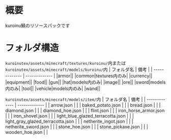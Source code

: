 # 概要
kuroinu鯖のリソースパックです

# フォルダ構造
`kuroinutex/assets/minecraft/textures/kuroinu/`内または
`kuroinutex/assets/minecraft/models/kuroinu/`内
| フォルダ名  | 備考 |
| ------------- | ------------- |
|armor||
|common|textures内のみ|
|currency||
|equipment||
|food||
|gun||
|hat|models内のみ|
|image||
|ore||
|sword|models内のみ|
|tool||
|vehicle|models内のみ|
|wand||

`kuroinutex/assets/minecraft/models/item/`内
| フォルダ名  | 備考 |
| ------------- | ------------- |
|	arrow.json	|	|
|	baked_potato.json	|	|
|	bread.json	|	|
|	diamond.json	|	|
|	diamond_hoe.json	|	|
|	flint.json	|	|
|	iron_horse_armor.json	|	|
|	iron_shovel.json	|	|
|	light_blue_glazed_terracotta.json	|	|
|	light_gray_glazed_terracotta.json	|	|
|	netherite_ingot.json	|	|
|	netherite_sword.json	|	|
|	stone_hoe.json	|	|
|	stone_pickaxe.json	|	|
|	wooden_hoe.json	|	|
